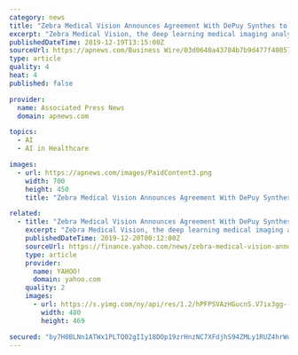 ```yaml
---
category: news
title: "Zebra Medical Vision Announces Agreement With DePuy Synthes to Deploy Cloud Based Artificial Intelligence Orthopaedic Surgical Planning Tools"
excerpt: "Zebra Medical Vision, the deep learning medical imaging analytics company, announces today a global co-development and commercialization agreement with DePuy Synthes* to bring Artificial Intelligence (AI ... Vision Zebra Medical Vision’s imaging analytics platform allows healthcare institutions to identify patients at risk of disease and ..."
publishedDateTime: 2019-12-19T13:15:00Z
sourceUrl: https://apnews.com/Business Wire/03d0640a43784b7b9d477f400579a414
type: article
quality: 4
heat: 4
published: false

provider:
  name: Associated Press News
  domain: apnews.com

topics:
  - AI
  - AI in Healthcare

images:
  - url: https://apnews.com/images/PaidContent3.png
    width: 700
    height: 450
    title: "Zebra Medical Vision Announces Agreement With DePuy Synthes to Deploy Cloud Based Artificial Intelligence Orthopaedic Surgical Planning Tools"

related:
  - title: "Zebra Medical Vision Announces Agreement With DePuy Synthes to Deploy Cloud Based Artificial Intelligence Orthopaedic Surgical Planning Tools"
    excerpt: "Zebra Medical Vision, the deep learning medical imaging analytics company, announces today a global co-development and commercialization agreement with DePuy Synthes* to bring Artificial Intelligence (AI) opportunities to orthopaedics, based on imaging data. This press release features multimedia. View the full release here: https ..."
    publishedDateTime: 2019-12-20T00:12:00Z
    sourceUrl: https://finance.yahoo.com/news/zebra-medical-vision-announces-agreement-130000572.html
    type: article
    provider:
      name: YAHOO!
      domain: yahoo.com
    quality: 2
    images:
      - url: https://s.yimg.com/ny/api/res/1.2/hPFPSVAzHGucnS.V7ix3gg--~A/YXBwaWQ9aGlnaGxhbmRlcjtzbT0xO3c9ODAw/https://media.zenfs.com/en/business-wire.com/833af6af0cdde9dd1062671ce0153621
        width: 480
        height: 469

secured: "by7H0BLNn1ATWx1PLTQ02gIIy18DOp19zrHnzNC7XFdjhS94ZMLy1RUZ4hrWu+/WaJjnxAu6GGNnA51SC5Shm1W28y6YxQdEGL2EhtkvN3NpDWaYBaFIHbFeBMruNObfDaKDPy6G3AxF4pq7YcZMpwnWKUE+wZQdN9//GBmLjaQMejtbsz7N10qJthDHG2NTW/DOgkNrWtUsxePauBX61Q6KrdE9LiVUAyRIiVKaUYL/7gHLmbhMhVntthSyKhOcW3ssd1Nfxzt5LYPtN9oXKA==;FK1vZnziUdWIIP0yIHS1wg=="
---
```


